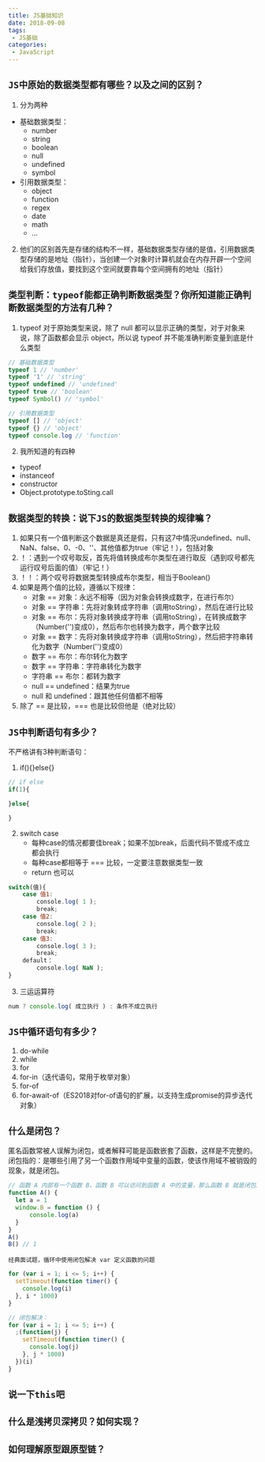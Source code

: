 ```yaml
---
title: JS基础知识
date: 2018-09-08
tags:
 - JS基础
categories:
 - JavaScript
---
```


## `JS中原始的数据类型都有哪些？以及之间的区别？`  
1. 分为两种
- 基础数据类型：
  - number
  - string
  - boolean
  - null
  - undefined
  - symbol
- 引用数据类型：
  - object
  - function
  - regex
  - date
  - math
  - ...

2. 他们的区别首先是存储的结构不一样，基础数据类型存储的是值，引用数据类型存储的是地址（指针），当创建一个对象时计算机就会在内存开辟一个空间给我们存放值，要找到这个空间就要靠每个空间拥有的地址（指针）

## `类型判断：typeof能都正确判断数据类型？你所知道能正确判断数据类型的方法有几种？`
1. typeof 对于原始类型来说，除了 null 都可以显示正确的类型，对于对象来说，除了函数都会显示 object，所以说 typeof 并不能准确判断变量到底是什么类型
```javascript
// 基础数据类型
typeof 1 // 'number'
typeof '1' // 'string'
typeof undefined // 'undefined'
typeof true // 'boolean'
typeof Symbol() // 'symbol'

// 引用数据类型
typeof [] // 'object'
typeof {} // 'object'
typeof console.log // 'function'
```
 
2. 我所知道的有四种
- typeof
- instanceof
- constructor
- Object.prototype.toSting.call

## `数据类型的转换：说下JS的数据类型转换的规律嘛？`
1. 如果只有一个值判断这个数据是真还是假，只有这7中情况undefined、null、NaN、false、0、-0、''、其他值都为true（牢记！），包括对象
2. ！：遇到一个叹号取反，首先将值转换成布尔类型在进行取反（遇到叹号都先运行叹号后面的值）（牢记！）
3. ！！：两个叹号将数据类型转换成布尔类型，相当于Boolean()
3. 如果是两个值的比较，遵循以下规律：
    - 对象 == 对象：永远不相等（因为对象会转换成数字，在进行布尔）
    - 对象 == 字符串：先将对象转成字符串（调用toString），然后在进行比较
    - 对象 == 布尔：先将对象转换成字符串（调用toString），在转换成数字（Number('')变成0），然后布尔也转换为数字，两个数字比较
    - 对象 == 数字：先将对象转换成字符串（调用toString），然后把字符串转化为数字（Number('')变成0）
    - 数字 == 布尔：布尔转化为数字
    - 数字 == 字符串：字符串转化为数字
    - 字符串 == 布尔：都转为数字
    - null == undefined：结果为true
    - null 和 undefined：跟其他任何值都不相等
4. 除了 == 是比较，=== 也是比较但他是（绝对比较）

## `JS中判断语句有多少？`
不严格讲有3种判断语句：
1. if(){}else{}
```javascript
// if else
if(1){

}else{

}
```
2. switch case
    - 每种case的情况都要佳break；如果不加break，后面代码不管成不成立都会执行
    - 每种case都相等于 === 比较，一定要注意数据类型一致
    - return 也可以
```javascript
switch(值){
    case 值1:
        console.log( 1 );
        break;
    case 值2:
        console.log( 2 );
        break;
    case 值3:
        console.log( 3 );
        break;
    default：
        console.log( NaN );
}
```
3. 三运运算符
```javascript
num ? console.log( 成立执行 ) : 条件不成立执行
```
## `JS中循环语句有多少？`
1. do-while
2. while
3. for
4. for-in（迭代语句，常用于枚举对象）
5. for-of
6. for-await-of（ES2018对for-of语句的扩展，以支持生成promise的异步迭代对象）
## `什么是闭包？`
匿名函数常被人误解为闭包，或者解释可能是函数嵌套了函数，这样是不完整的。  
闭包指的：是哪些引用了另一个函数作用域中变量的函数，使该作用域不被销毁的现象，就是闭包。
```javascript
// 函数 A 内部有一个函数 B，函数 B 可以访问到函数 A 中的变量，那么函数 B 就是闭包。
function A() {
  let a = 1
  window.B = function () {
      console.log(a)
  }
}
A()
B() // 1
```
`经典面试题，循环中使用闭包解决 var 定义函数的问题`
```javascript
for (var i = 1; i <= 5; i++) {
  setTimeout(function timer() {
    console.log(i)
  }, i * 1000)
}

// 闭包解决：
for (var i = 1; i <= 5; i++) {
  ;(function(j) {
    setTimeout(function timer() {
      console.log(j)
    }, j * 1000)
  })(i)
}
```

## `说一下this吧`

## `什么是浅拷贝深拷贝？如何实现？`

## `如何理解原型跟原型链？`

